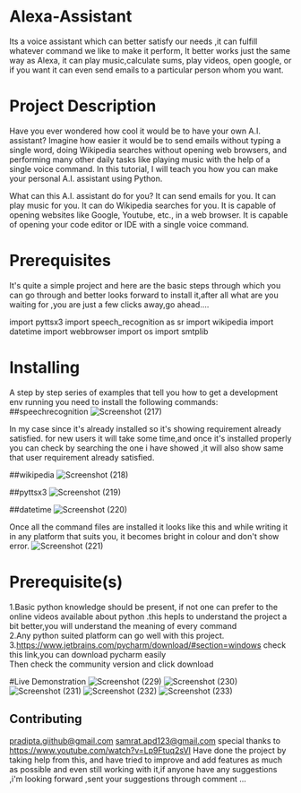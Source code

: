 # Alexa-Assistant


Its a voice assistant which can better satisfy our needs ,it can fulfill whatever command we like to make it perform, It better works just the same way as Alexa,
it can play music,calculate sums, play videos, open google, or if you want it can even send emails to a particular person whom you want.


# Project Description

Have you ever wondered how cool it would be to have your own A.I. assistant? Imagine how easier it would be to send emails without typing a single word, doing Wikipedia searches without opening web browsers, and performing many other daily tasks like playing music with the help of a single voice command. In this tutorial, I will teach you how you can make your personal A.I. assistant using Python. 


What can this A.I. assistant do for you?
It can send emails for you.
It can play music for you.
It can do Wikipedia searches for you.
It is capable of opening websites like Google, Youtube, etc., in a web browser.
It is capable of opening your code editor or IDE with a single voice command.

# Prerequisites

It's quite a simple project and here are the basic steps through which you can go through and better looks forward to install it,after all what are you waiting for ,you are just a few clicks away,go ahead....



import pyttsx3
import speech_recognition as sr
import wikipedia
import datetime
import webbrowser
import os
import smtplib


# Installing

A step by step series of examples that tell you how to get a development env running
you need to install the following commands:
##speechrecognition
![Screenshot (217)](https://user-images.githubusercontent.com/72348164/103442860-c2577080-4c7f-11eb-9993-8641d6ffc67f.png)

In my case since it's already installed so it's showing requirement already satisfied.
for new users it will take some time,and once it's installed properly you can check by searching the one i have showed ,it will also show same that user requirement already satisfied.


##wikipedia
![Screenshot (218)](https://user-images.githubusercontent.com/72348164/103442840-891f0080-4c7f-11eb-8460-a451b3a91d4a.png)

##pyttsx3
![Screenshot (219)](https://user-images.githubusercontent.com/72348164/103442820-6b519b80-4c7f-11eb-850c-6dcf10032328.png)

##datetime
![Screenshot (220)](https://user-images.githubusercontent.com/72348164/103442781-46f5bf00-4c7f-11eb-93a4-7f1300bf7d63.png)



Once all the command files are installed it looks like this and while writing it in any platform that suits you, it becomes bright in colour and don't show error.
![Screenshot (221)](https://user-images.githubusercontent.com/72348164/103442757-1c0b6b00-4c7f-11eb-9b0e-83e3adde5e17.png)


# Prerequisite(s)

1.Basic python knowledge should be present, if not one can prefer to the online videos available about python .this hepls to understand the project a bit better,you will understand the meaning of every command                                                                                                                                        
2.Any python suited platform can go well with this project.                                                                                                                    
3.https://www.jetbrains.com/pycharm/download/#section=windows                                                                                                                 check this link,you can download pycharm easily                                                                                                                
Then check the community version and click download


#Live Demonstration
![Screenshot (229)](https://user-images.githubusercontent.com/72348164/103443955-0c455400-4c8a-11eb-849d-79261b8ca7fc.png)
![Screenshot (230)](https://user-images.githubusercontent.com/72348164/103443957-0fd8db00-4c8a-11eb-97dd-70288ce7914a.png)
![Screenshot (231)](https://user-images.githubusercontent.com/72348164/103443959-12d3cb80-4c8a-11eb-8abb-ddbd80b36eaa.png)
![Screenshot (232)](https://user-images.githubusercontent.com/72348164/103443962-18311600-4c8a-11eb-8479-7423e8a4b449.png)
![Screenshot (233)](https://user-images.githubusercontent.com/72348164/103443963-19624300-4c8a-11eb-8e27-c24850bfe48a.png)



## Contributing

pradipta.giithub@gmail.com                                                                                                                                                                                                                                                                                                                                    samrat.apd123@gmail.com                                                                                                                                                                                                                                                                                                                                      special thanks to https://www.youtube.com/watch?v=Lp9Ftuq2sVI                                                                                                                  Have done the project by taking help from this, and have tried to improve and add features as much as possible and even still working with it,if anyone have any suggestions ,i'm looking forward ,sent your suggestions through comment ...

